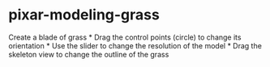 # pixar-modeling-grass
Create a blade of grass  *   Drag the control points (circle) to change its orientation  *   Use the slider to change the resolution of the model  *   Drag the skeleton view to change the outline of the grass
